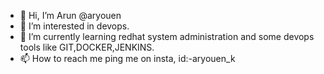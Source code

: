 - 👋 Hi, I’m Arun @aryouen
- 👀 I’m interested in devops.
- 🌱 I’m currently learning redhat system administration and some devops tools like GIT,DOCKER,JENKINS.
- 📫 How to reach me ping me on insta, id:-aryouen_k 

<!---
aryouen/aryouen is a ✨ special ✨ repository because its `README.md` (this file) appears on your GitHub profile.
You can click the Preview link to take a look at your changes.
--->

